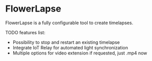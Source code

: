 # FlowerLapse
FlowerLapse is a fully configurable tool to create timelapses. 


TODO features list:
- Possibility to stop and restart an existing timelapse
- Integrate IoT Relay for automated light synchronization
- Multiple options for video extension if requested, just .mp4 now
